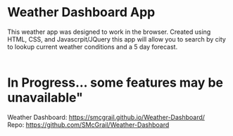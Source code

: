 <h1>Weather Dashboard App</h1>
This weather app was designed to work in the browser. Created using HTML, CSS, and Javascrpit/JQuery this app will allow you to search by city to lookup current weather conditions and a 5 day forecast.<br>
<br>
<h1>In Progress... some features may be unavailable"</h1>

Weather Dashboard: https://smcgrail.github.io/Weather-Dashboard/<br>
Repo: https://github.com/SMcGrail/Weather-Dashboard
